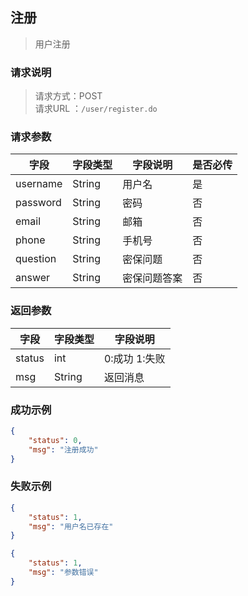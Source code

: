 ## 注册
> 用户注册

### 请求说明
> 请求方式：POST<br>
> 请求URL ：`/user/register.do`

### 请求参数
字段|字段类型|字段说明|是否必传
---|---|---|---
username    |String |用户名    |是
password    |String  |密码    |否
email   |String |邮箱    |否
phone   |String |手机号    |否
question    |String |密保问题   |否
answer  |String |密保问题答案 |否

### 返回参数
字段  |字段类型   |字段说明
---|---|---
status  |int |0:成功 1:失败
msg  |String |返回消息

### 成功示例
```json
{
    "status": 0,
    "msg": "注册成功"
}
``` 

### 失败示例
```json
{
    "status": 1,
    "msg": "用户名已存在"
}

{
    "status": 1,
    "msg": "参数错误"
}
``` 